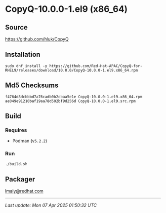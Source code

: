 # CopyQ-10.0.0-1.el9 (x86_64)

## Source

https://github.com/hluk/CopyQ

## Installation

`sudo dnf install -y https://github.com/Red-Hat-APAC/CopyQ-for-RHEL9/releases/download/10.0.0/CopyQ-10.0.0-1.el9.x86_64.rpm`

## Md5 Checksums

```text
f4764d8dcbbbd7a76cadb0b2cbaa5e1e CopyQ-10.0.0-1.el9.x86_64.rpm
ae049e91210baf19aa78d502bf9d256d CopyQ-10.0.0-1.el9.src.rpm
```

## Build

### Requires
* Podman (v`5.2.2`)

### Run

```bash
./build.sh
```

## Packager

lmaly@redhat.com

---

_Last update: Mon 07 Apr 2025 01:50:32 UTC_
